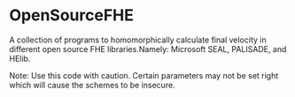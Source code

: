 # OpenSourceFHE
A collection of programs to homomorphically calculate final velocity in different open source FHE libraries.Namely: Microsoft SEAL, PALISADE, and HElib.

Note: Use this code with caution. Certain parameters may not be set right which will cause the schemes to be insecure.
